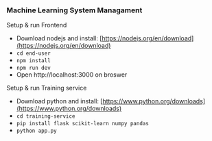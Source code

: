 ### Machine Learning System Managament

Setup & run Frontend
- Download nodejs and install: [https://nodejs.org/en/download](https://nodejs.org/en/download)
- `cd end-user`
- `npm install`
- `npm run dev`
- Open http://localhost:3000 on broswer

Setup & run Training service
- Download python and install: [https://www.python.org/downloads](https://www.python.org/downloads)
- `cd training-service`
- `pip install flask scikit-learn numpy pandas`
- `python app.py`
